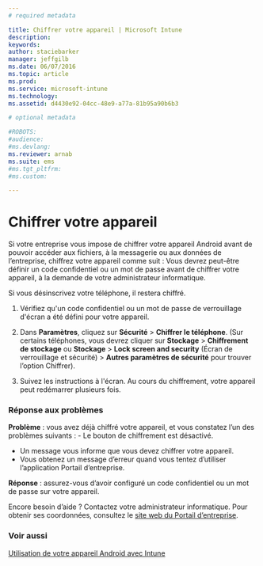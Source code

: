 ```yaml
---
# required metadata

title: Chiffrer votre appareil | Microsoft Intune
description:
keywords:
author: staciebarker
manager: jeffgilb
ms.date: 06/07/2016
ms.topic: article
ms.prod:
ms.service: microsoft-intune
ms.technology:
ms.assetid: d4430e92-04cc-48e9-a77a-81b95a90b6b3

# optional metadata

#ROBOTS:
#audience:
#ms.devlang:
ms.reviewer: arnab
ms.suite: ems
#ms.tgt_pltfrm:
#ms.custom:

---
```



# Chiffrer votre appareil

Si votre entreprise vous impose de chiffrer votre appareil Android avant de pouvoir accéder aux fichiers, à la messagerie ou aux données de l’entreprise, chiffrez votre appareil comme suit : Vous devrez peut-être définir un code confidentiel ou un mot de passe avant de chiffrer votre appareil, à la demande de votre administrateur informatique.

Si vous désinscrivez votre téléphone, il restera chiffré. 

1.  Vérifiez qu'un code confidentiel ou un mot de passe de verrouillage d'écran a été défini pour votre appareil. 

2.  Dans **Paramètres**, cliquez sur **Sécurité** &gt; **Chiffrer le téléphone**.
    (Sur certains téléphones, vous devrez cliquer sur **Stockage** &gt; **Chiffrement de stockage** ou **Stockage** &gt; **Lock screen and security** (Écran de verrouillage et sécurité) &gt; **Autres paramètres de sécurité** pour trouver l’option Chiffrer).

3.  Suivez les instructions à l'écran. Au cours du chiffrement, votre appareil peut redémarrer plusieurs fois.

### Réponse aux problèmes
**Problème** : vous avez déjà chiffré votre appareil, et vous constatez l’un des problèmes suivants : - Le bouton de chiffrement est désactivé.
- Un message vous informe que vous devez chiffrer votre appareil.
- Vous obtenez un message d’erreur quand vous tentez d’utiliser l’application Portail d’entreprise.

**Réponse** : assurez-vous d’avoir configuré un code confidentiel ou un mot de passe sur votre appareil.

Encore besoin d’aide ? Contactez votre administrateur informatique. Pour obtenir ses coordonnées, consultez le [site web du Portail d’entreprise](http://portal.manage.microsoft.com).

### Voir aussi
[Utilisation de votre appareil Android avec Intune](using-your-android-device-with-intune.md)



<!--HONumber=Jun16_HO1-->


